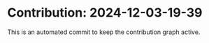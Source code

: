 # Contribution: 2024-12-03-19-39
This is an automated commit to keep the contribution graph active.
